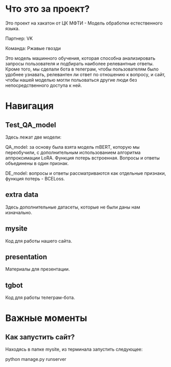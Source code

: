 # Что это за проект?
Это проект на хакатон от ЦК МФТИ - Модель обработки естественного языка. 

Партнер: VK

Команда: Ржавые гвозди

Это модель машинного обучения, которая способна анализировать запросы пользователя и подбирать наиболее релевантные ответы. Кроме того, мы сделали бота в телеграм, чтобы пользователям было удобнее узнавать, релевантен ли ответ по отношению к вопросу, и сайт, чтобы нашей моделью могли польоваться другие люди без непосредственного доступа к ней.

# Навигация

## Test_QA_model
Здесь лежат две модели:

QA_model: за основу была взята модель mBERT, которую мы переобучили, с дополнительным использованием алгоритма аппроксимации LoRA. Функция потерь встроенная. Вопросы и ответы объединены в один признак.

DE_model: вопросы и ответы рассматриваются как отдельные признаки, функция потерь - BCELoss. 

## extra data
Здесь дополнительные датасеты, которые не были даны нам изначально.

## mysite
Код для работы нашего сайта.

## presentation
Материалы для презентации.

## tgbot
Код для работы телеграм-бота.


# Важные моменты

## Как запустить сайт?
Находясь в папке mysite, из терминала запустить следующее:

python manage.py runserver
